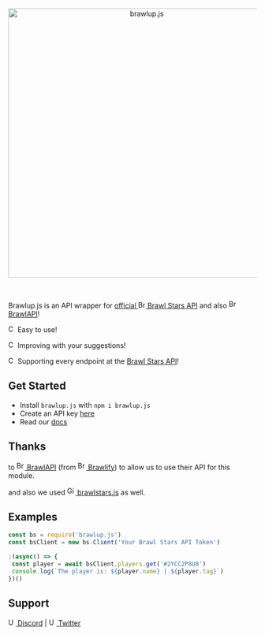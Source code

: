 <div align="center">
  <br />
  <p>
    <a href="https://brawlup.js.org"><img src="https://user-images.githubusercontent.com/86495381/126329940-37ba7281-55f8-4ed2-80b3-0ade1057774a.png" width="546" alt="brawlup.js" /></a>
  </p>
  <br />
</div>


Brawlup.js is an API wrapper for [official <img src="https://i.pinimg.com/474x/e8/44/db/e844db91a58d5ab88730e97b60704460.jpg" height="15" alt="Brawl Stars logo" style="border-radius:%50;"> Brawl Stars API](https://developer.brawlstars.com/) and also [<img src="https://cdn.brawlify.com/front/Star.svg" height="17" alt="BrawlAPI logo"> BrawlAPI](https://brawlapi.com/)!

<img src="https://abs-0.twimg.com/emoji/v2/svg/2705.svg" height="15" alt="Checkmark"> Easy to use!

<img src="https://abs-0.twimg.com/emoji/v2/svg/2705.svg" height="15" alt="Checkmark"> Improving with your suggestions!

<img src="https://abs-0.twimg.com/emoji/v2/svg/2705.svg" height="15" alt="Checkmark"> Supporting every endpoint at the [Brawl Stars API](https://developer.brawlstars.com/)!


## Get Started

* Install `brawlup.js` with `npm i brawlup.js`
* Create an API key [here](https://developer.brawlstars.com/#/account)
* Read our [docs](https://brawlup.github.io/js/stable/)

## Thanks
to [<img src="https://cdn.brawlify.com/front/Star.svg" height="17" alt="BrawlAPI logo"> BrawlAPI](https://brawlapi.com/) (from [<img src="https://cdn.brawlify.com/front/Star.svg" height="17" alt="Brawlify logo"> Brawlify](https://brawlify.com/)) to allow us to use their API for this module.

and also we used [<img src="https://upload.wikimedia.org/wikipedia/commons/thumb/9/91/Octicons-mark-github.svg/2048px-Octicons-mark-github.svg.png" height="17" alt="GitHub logo"> brawlstars.js](https://github.com/dannyhpy/brawlstars-nodejs) as well.


## Examples

```js
const bs = require('brawlup.js')
const bsClient = new bs.Client('Your Brawl Stars API Token')

;(async() => {
 const player = await bsClient.players.get('#2YCC2P8U8')
 console.log(`The player is: ${player.name} | ${player.tag}`)
})()
```

## Support
[<img src="https://i.imgur.com/imc0e07.png" height="15" alt="Up Bots logo"> Discord](https://discord.gg/PhW2XJa2yy) | [<img src="https://cdn.discordapp.com/emojis/855869527061561384.gif" height="15" alt="Up Bots logo"> Twitter](https://twitter.com/UpBotsOfficial)


